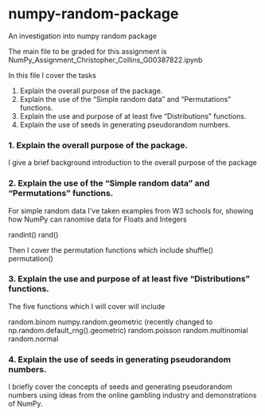 # numpy-random-package
An investigation into numpy random package

The main file to be graded for this assignment is
NumPy_Assignment_Christopher_Collins_G00387822.ipynb

In this file I cover the tasks

1. Explain the overall purpose of the package.
2. Explain the use of the “Simple random data” and “Permutations” functions.
3. Explain the use and purpose of at least five “Distributions” functions.
4. Explain the use of seeds in generating pseudorandom numbers.


### 1. Explain the overall purpose of the package.

I give a brief background introduction to the overall purpose of the package

### 2. Explain the use of the “Simple random data” and “Permutations” functions.

For simple random data I've taken examples from W3 schools for, showing how NumPy can ranomise data for Floats and Integers

randint()
rand()

Then I cover the permutation functions which include
shuffle()
permutation()
 

### 3. Explain the use and purpose of at least five “Distributions” functions.
The five functions which I will cover will include

random.binom
numpy.random.geometric (recently changed to np.random.default_rng().geometric)
random.poisson
random.multinomial
random.normal

### 4. Explain the use of seeds in generating pseudorandom numbers.

I briefly cover the concepts of seeds and generating pseudorandom numbers using ideas from the online gambling industry and demonstrations of NumPy.